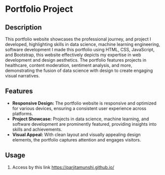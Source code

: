 # Portfolio Project

## Description
This portfolio website showcases the professional journey, and project I developed, highlighting skills in data science, machine learning engineering, software development
I made this portfolio using HTML, CSS, JavaScript, and Bootstrap, this website effectively depicts my expertise in web development and design aesthetics. The portfolio features projects in healthcare, content moderation, sentiment analysis, and more, demonstrating the fusion of data science with design to create engaging visual narratives.

## Features
- **Responsive Design:** The portfolio website is responsive and optimized for various devices, ensuring a consistent user experience across platforms.
- **Project Showcase:** Projects in data science, machine learning, and software development are prominently featured, providing insights into skills and achievements.
- **Visual Appeal:** With clean layout and visually appealing design elements, the portfolio captures attention and engages visitors.

## Usage
1. Access by this link https://parjitamunshi.github.io/

